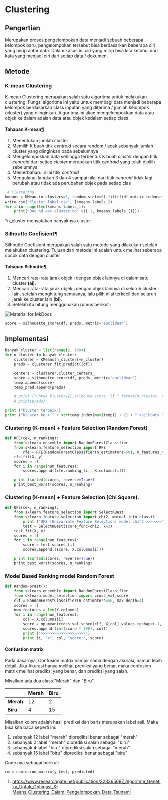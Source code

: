 # Clustering

## Pengertian 

Merupakan proses pengelompokan data menjadi sebuah beberapa kelompok baru, pengelompokan tersebut bisa berdasarkan beberapa ciri yang mirip antar data. Dalam kasus ini ciri yang mirip bisa kita ketahui dari kata yang menjadi ciri dari setiap data / dokumen.

## Metode

### K-mean Clustering

K-mean Clustering merupakan salah satu algoritma untuk melakukan clustering. Fungsi algoritma ini yaitu untuk membagi data menjadi beberapa kelompok berdasarkan class inputan yang diterima / jumlah kelompok (cluster) yang diinginkan. Algoritma ini akan mengelompokkan data atau objek ke dalam adalah data atau objek kedalam setiap class

#### Tahapan K-mean[¶](https://dianwib.github.io/WEB-MINING-1/Clustering/#tahapan-k-mean)

1. Menentukan jumlah cluster
2. Memilih K buah titik *centroid* secara random / acak sebanyak jumlah cluster yang diinginkan pada sebelumnya
3. Mengelompokkan data sehingga terbentuk K buah *cluster* dengan titik *centroid* dari setiap *cluster* merupakan titik *centroid* yang telah dipilih sebelumnya
4. Memerbaharui nilai titik *centroid*
5. Mengulangi langkah 3 dan 4 sampai nilai dari titik *centroid* tidak lagi berubah atau tidak ada perubahan objek pada setiap clas

```python
 # Clustering
kmeans = KMeans(n_clusters=5, random_state=0).fit(tfidf_matrix.todense())
write_csv("Kluster_label.csv", [kmeans.labels_])
for i in range(len(kmeans.labels_)):
    print("Doc %d =>> cluster %d" %(i+1, kmeans.labels_[i]))
```

*n_cluster menyatakan banyaknya cluster

### Silhoutte Coefisient[¶](https://dianwib.github.io/WEB-MINING-1/Clustering/#silhoutte-coefisient)

Silhoutte Coefisient merupakan salah satu metode yang dilakukan setelah melakukan clustering. Tujuan dari metode ini adalah untuk melihat seberapa cocok data dengan cluster

#### Tahapan Silhoutte[¶](https://dianwib.github.io/WEB-MINING-1/Clustering/#tahapan-silhoutte)

1. Mencari rata-rata jarak objek i dengan objek lainnya di dalam satu cluster **(ai)**.
2. Mencari rata-rata jarak objek i dengan objek lainnya di seluruh cluster lain, setelah menghitung semuanya, lalu pilih nilai terkecil dari seluruh jarak ke cluster lain **(bi)**.
3. Setelah itu hitung menggunakan rumus berikut :

![Material for MkDocs](https://dianwib.github.io/WEB-MINING-1/assets/images/WEecm.png)

```python
score = silhouette_score(df, preds, metric='euclidean')
```

## Implementasi

```python
banyak_cluster = list(range(2, 150))
for n_cluster in banyak_cluster:
    clusterer = KMeans(n_clusters=n_cluster)
    preds = clusterer.fit_predict((df))

    centers = clusterer.cluster_centers_
    score = silhouette_score(df, preds, metric='euclidean')
    temp.append(score)
    temp_pred.append(preds)

    # print ("Untuk kluster={},silhoute score :{} ".format(n_cluster, repr(score)))
    # print(preds)

print ("kluster terbaik")
print ("kluster ke > " + str(temp.index(max(temp)) + 2) + " >silhout> " + str(max(temp)))
```

### Clustering (K-mean) + Feature Selection (Random Forest)

```python
def RFE(cek, n_ranking):
    from sklearn.ensemble import RandomForestClassifier
    from sklearn.feature_selection import RFE
        rfe = RFE(RandomForestClassifier(n_estimators=50), n_features_to_select=1)
    rfe.fit(X, y)
    scores = []
    for i in range(num_features):
        scores.append((rfe.ranking_[i], X.columns[i]))

    print (sorted(scores, reverse=True))
    print_best_worst(scores, n_ranking)
```

### Clustering (K-mean) + Feature Selection (Chi Square).

```python
def UFS(cek, n_ranking):
    from sklearn.feature_selection import SelectKBest
    from sklearn.feature_selection import chi2, mutual_info_classif
        print ("UFS (Univariate Feature Selection) model chi^2 >>>>>>>")
        test = SelectKBest(score_func=chi2, k=2)
    test.fit(X, y)
    scores = []
    for i in range(num_features):
        score = test.scores_[i]
        scores.append((score, X.columns[i]))

    print (sorted(scores, reverse=True))
    print_best_worst(scores, n_ranking)
```

### Model Based Ranking model Random Forest

```python
def RandomForest():
    from sklearn.ensemble import RandomForestClassifier
    from sklearn.model_selection import cross_val_score
    clf = RandomForestClassifier(n_estimators=50, max_depth=4)
    scores = []
    num_features = len(X.columns)
    for i in range(num_features):
        col = X.columns[i]
        score = np.mean(cross_val_score(clf, X[col].values.reshape(-1, 1), y, cv=10))
        scores.append((int(score * 100), col))
        print (">>>>>>>>>>>>>>>>>>>>")
        print (i, ">", col, "score:", score)
```

#### Confustion matrix

Pada dasarnya, Confusion matrix hampir sama dengan akurasi, namun lebih detail. Jika Akurasi hanya melihat prediksi yang benar, maka confusion matrix melihat prediksi yang benar, dan prediksi yang salah.

Misalkan ada dua class "Merah" dan "Biru".

|           | Merah | Biru |
| --------- | ----- | ---- |
| **Merah** | 12    | 2    |
| **Biru**  | 4     | 15   |

Misalkan kolom adalah hasil prediksi dan baris merupakan label asli. Maka bisa kita baca seperti ini:

1. sebanyak 12 label "merah" diprediksi benar sebagai "merah"
2. sebanyak 2 label "merah" diprediksi salah sebagai "biru"
3. sebanyak 4 label "biru" diprediksi salah sebagai "merah"
4. sebanyak 15 label "biru" diprediksi benar sebagai "biru"

Code nya sebagai berikut:

```python
cm = confusion_matrix(y_test, predicted)
```

1. <https://www.researchgate.net/publication/323365687_Algoritme_Genetika_Untuk_Optimasi_K-Means_Clustering_Dalam_Pengelompokan_Data_Tsunami>